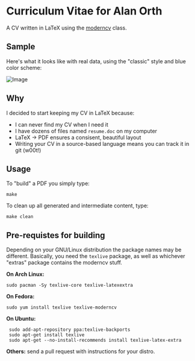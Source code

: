 # Curriculum Vitae for Alan Orth
A CV written in LaTeX using the [moderncv](http://www.ctan.org/pkg/moderncv) class.

## Sample
Here's what it looks like with real data, using the "classic" style and blue color scheme:

![Image](https://raw.github.com/alanorth/cv/master/cv_sample.png)

## Why
I decided to start keeping my CV in LaTeX because:

* I can never find my CV when I need it
* I have dozens of files named `resume.doc` on my computer
* LaTeX -> PDF ensures a consisent, beautiful layout
* Writing your CV in a source-based language means you can track it in git (w00t!)

## Usage
To "build" a PDF you simply type:

	make

To clean up all generated and intermediate content, type:

	make clean

## Pre-requistes for building
Depending on your GNU/Linux distribution the package names may be different.  Basically, you need the `texlive` package, as well as whichever "extras" package contains the moderncv stuff.

__On Arch Linux:__

	sudo pacman -Sy texlive-core texlive-latexextra

__On Fedora:__

	sudo yum install texlive texlive-moderncv


__On Ubuntu:__

     sudo add-apt-repository ppa:texlive-backports
     sudo apt-get install texlive
     sudo apt-get --no-install-recommends install texlive-latex-extra


__Others:__ send a pull request with instructions for your distro.
